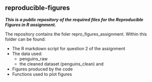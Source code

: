 ## reproducible-figures
***This is a public repository of the required files for the Reproducible Figures in R assignment.***

The repository contains the foler repro_figures_assignment. Within this folder can be found:
- The R markdown script for question 2 of the assignment 
- The data used: 
  - penguins_raw 
  - the cleaned dataset (penguins_clean) and
- Figures produced by the code
- Functions used to plot figures

